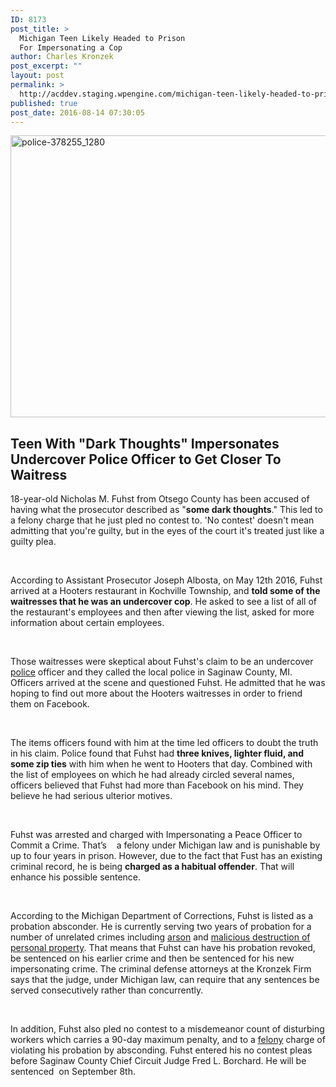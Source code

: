 ```yaml
---
ID: 8173
post_title: >
  Michigan Teen Likely Headed to Prison
  For Impersonating a Cop
author: Charles Kronzek
post_excerpt: ""
layout: post
permalink: >
  http://acddev.staging.wpengine.com/michigan-teen-likely-headed-to-prison-for-impersonating-a-cop.html
published: true
post_date: 2016-08-14 07:30:05
---
```

<a href="http://acddev.staging.wpengine.com/wp-content/uploads/2016/08/police-378255_1280.jpg"><img class="alignnone size-large wp-image-8177" src="http://acddev.staging.wpengine.com/wp-content/uploads/2016/08/police-378255_1280-1024x722.jpg" alt="police-378255_1280" width="640" height="451" /></a>
<h2>Teen With "Dark Thoughts" Impersonates Undercover Police Officer to Get Closer To Waitress</h2>
<span style="font-weight: 400;">18-year-old Nicholas M. Fuhst from Otsego County has been accused of having what the prosecutor described as "</span><b>some dark thoughts</b><span style="font-weight: 400;">." This led to a felony charge that he just pled no contest to. 'No contest' doesn't mean admitting that you're guilty, but in the eyes of the court it's treated just like a guilty plea.</span>

&nbsp;

<span style="font-weight: 400;">According to Assistant Prosecutor Joseph Albosta, on May 12th 2016, Fuhst arrived at a Hooters restaurant in Kochville Township, and </span><b>told some of the waitresses that he was an undercover cop</b><span style="font-weight: 400;">. He asked to see a list of all of the restaurant's employees and then after viewing the list, asked for more information about certain employees.</span>

&nbsp;

<span style="font-weight: 400;">Those waitresses were skeptical about Fuhst's claim to be an undercover </span><a href="http://acddev.staging.wpengine.com/cop-secrets.html" target="_blank"><span style="font-weight: 400;">police</span></a><span style="font-weight: 400;"> officer and they called the local police in Saginaw County, MI. Officers arrived at the scene and questioned Fuhst. He admitted that he was hoping to find out more about the Hooters waitresses in order to friend them on Facebook. </span>

&nbsp;

<span style="font-weight: 400;">The items officers found with him at the time led officers to doubt the truth in his claim. Police found that Fuhst had </span><b>three knives, lighter fluid, and some zip ties</b><span style="font-weight: 400;"> with him when he went to Hooters that day. Combined with the list of employees on which he had already circled several names, officers believed that Fuhst had more than Facebook on his mind. They believe he had serious ulterior motives.</span>

&nbsp;

<span style="font-weight: 400;">Fuhst was arrested and charged with Impersonating a Peace Officer to Commit a Crime. That’s    a felony under Michigan law and is punishable by up to four years in prison. However, due to the fact that Fust has an existing criminal record, he is being </span><b>charged as a habitual offender</b><span style="font-weight: 400;">. That will enhance his possible sentence. </span>

&nbsp;

<span style="font-weight: 400;">According to the Michigan Department of Corrections, Fuhst is listed as a probation absconder. He is currently serving two years of probation for a number of unrelated crimes including </span><a href="http://acddev.staging.wpengine.com/michigan-arson-attorney.html" target="_blank"><span style="font-weight: 400;">arson</span></a><span style="font-weight: 400;"> and </span><a href="http://acddev.staging.wpengine.com/michigan-malicious-destruction-property-lawyers-malicious-destruction-lawyers.html" target="_blank"><span style="font-weight: 400;">malicious destruction of personal property</span></a><span style="font-weight: 400;">. That means that Fuhst can have his probation revoked, be sentenced on his earlier crime and then be sentenced for his new impersonating crime. The criminal defense attorneys at the Kronzek Firm says that the judge, under Michigan law, can require that any sentences be served consecutively rather than concurrently. </span>

&nbsp;

<span style="font-weight: 400;">In addition, Fuhst also pled no contest to a misdemeanor count of disturbing workers which carries a 90-day maximum penalty, and to a </span><a href="http://acddev.staging.wpengine.com/felony-information.html" target="_blank"><span style="font-weight: 400;">felony</span></a><span style="font-weight: 400;"> charge of violating his probation by absconding. Fuhst entered his no contest pleas before Saginaw County Chief Circuit Judge Fred L. Borchard. He will be sentenced  on September 8th.</span>

&nbsp;